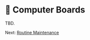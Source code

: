 # 🥇 Computer Boards
TBD.

Next: [Routine Maintenance](https://github.com/500Foods/WelcomeToTroodon#routine-maintenance)
